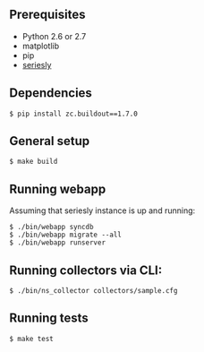 Prerequisites
-------------

* Python 2.6 or 2.7
* matplotlib
* pip
* [seriesly](https://github.com/dustin/seriesly)

Dependencies
------------

    $ pip install zc.buildout==1.7.0

General setup
-------------

    $ make build

Running webapp
--------------

Assuming that seriesly instance is up and running:

    $ ./bin/webapp syncdb
    $ ./bin/webapp migrate --all
    $ ./bin/webapp runserver

Running collectors via CLI:
---------------------------

    $ ./bin/ns_collector collectors/sample.cfg

Running tests
-------------

    $ make test
